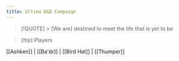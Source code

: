```yaml
---
title: Ultima D&D Campaign
---
```

> [!QUOTE] > [We are] destined to meet the life that is yet to be


> [!tip] Players
 
 [[Ashken]]  |  [[Ba'dr]]  |  [[Bird Hat]]  |  [[Thumper]]










